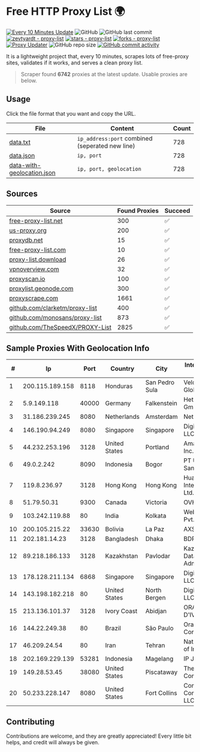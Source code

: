 
# Free HTTP Proxy List 🌍

[![Every 10 Minutes Update](https://github.com/mertguvencli/http-proxy-list/actions/workflows/main.yml/badge.svg?branch=main)](https://github.com/mertguvencli/http-proxy-list/actions/workflows/main.yml)
![GitHub](https://img.shields.io/github/license/mertguvencli/http-proxy-list)
![GitHub last commit](https://img.shields.io/github/last-commit/mertguvencli/http-proxy-list)
[![zevtyardt - proxy-list](https://img.shields.io/static/v1?label=zevtyardt&message=proxy-list&color=blue&logo=github)](https://github.com/zevtyardt/proxy-list "Go to GitHub repo")
[![stars - proxy-list](https://img.shields.io/github/stars/zevtyardt/proxy-list?style=social)](https://github.com/zevtyardt/proxy-list)
[![forks - proxy-list](https://img.shields.io/github/forks/zevtyardt/proxy-list?style=social)](https://github.com/zevtyardt/proxy-list)
[![Proxy Updater](https://github.com/zevtyardt/proxy-list/workflows/Proxy%20Updater/badge.svg)](https://github.com/zevtyardt/proxy-list/actions?query=workflow:"Proxy+Updater")
![GitHub repo size](https://img.shields.io/github/repo-size/zevtyardt/proxy-list)
[![GitHub commit activity](https://img.shields.io/github/commit-activity/m/zevtyardt/proxy-list?logo=commits)](https://github.com/zevtyardt/proxy-list/commits/main)

It is a lightweight project that, every 10 minutes, scrapes lots of free-proxy sites, validates if it works, and serves a clean proxy list.

> Scraper found **6742** proxies at the latest update. Usable proxies are below.

## Usage

Click the file format that you want and copy the URL.

|File|Content|Count|
|----|-------|-----|
|[data.txt](https://raw.githubusercontent.com/mertguvencli/http-proxy-list/main/proxy-list/data.txt)|`ip_address:port` combined (seperated new line)|728|
|[data.json](https://raw.githubusercontent.com/mertguvencli/http-proxy-list/main/proxy-list/data.json)|`ip, port`|728|
|[data-with-geolocation.json](https://raw.githubusercontent.com/mertguvencli/http-proxy-list/main/proxy-list/data-with-geolocation.json)|`ip, port, geolocation`|728|

## Sources

|Source|Found Proxies|Succeed|
|------|-------------|-------|
|[free-proxy-list.net](https://free-proxy-list.net)|300|✅|
|[us-proxy.org](https://www.us-proxy.org)|200|✅|
|[proxydb.net](http://proxydb.net)|15|✅|
|[free-proxy-list.com](https://free-proxy-list.com/?page=&port=&type%5B%5D=http&type%5B%5D=https&up_time=0&search=Search)|10|✅|
|[proxy-list.download](https://www.proxy-list.download/HTTP)|26|✅|
|[vpnoverview.com](https://vpnoverview.com/privacy/anonymous-browsing/free-proxy-servers)|32|✅|
|[proxyscan.io](https://www.proxyscan.io)|100|✅|
|[proxylist.geonode.com](https://proxylist.geonode.com/api/proxy-list?limit=300&page=1&sort_by=lastChecked&sort_type=desc&protocols=http,https)|300|✅|
|[proxyscrape.com](https://api.proxyscrape.com/v2/?request=displayproxies&protocol=http&timeout=10000&country=all&ssl=all&anonymity=all)|1661|✅|
|[github.com/clarketm/proxy-list](https://raw.githubusercontent.com/clarketm/proxy-list/master/proxy-list-raw.txt)|400|✅|
|[github.com/monosans/proxy-list](https://raw.githubusercontent.com/monosans/proxy-list/main/proxies/http.txt)|873|✅|
|[github.com/TheSpeedX/PROXY-List](https://raw.githubusercontent.com/TheSpeedX/PROXY-List/master/http.txt)|2825|✅|


## Sample Proxies With Geolocation Info

|#|Ip|Port|Country|City|Internet Service Provider|
|-|--|----|-------|----|-------------------------|
|1|200.115.189.158|8118|Honduras|San Pedro Sula|Velco Globalnetwork|
|2|5.9.149.118|40000|Germany|Falkenstein|Hetzner Online GmbH|
|3|31.186.239.245|8080|Netherlands|Amsterdam|NetSkope Inc|
|4|146.190.94.249|8080|Singapore|Singapore|DigitalOcean, LLC|
|5|44.232.253.196|3128|United States|Portland|Amazon.com, Inc.|
|6|49.0.2.242|8090|Indonesia|Bogor|PT Usaha Adi Sanggoro|
|7|119.8.236.97|3128|Hong Kong|Hong Kong|Huawei International Pte. Ltd.|
|8|51.79.50.31|9300|Canada|Victoria|OVH SAS|
|9|103.242.119.88|80|India|Kolkata|Web Werks India Pvt. Ltd.|
|10|200.105.215.22|33630|Bolivia|La Paz|AXS Bolivia S. A.|
|11|202.181.14.23|3128|Bangladesh|Dhaka|BDPEER|
|12|89.218.186.133|3128|Kazakhstan|Pavlodar|Kazakhtelecom Data Network Administration|
|13|178.128.211.134|6868|Singapore|Singapore|DigitalOcean, LLC|
|14|143.198.182.218|80|United States|North Bergen|DigitalOcean, LLC|
|15|213.136.101.37|3128|Ivory Coast|Abidjan|ORANGE COTE D'IVOIRE|
|16|144.22.249.38|80|Brazil|São Paulo|Oracle Corporation|
|17|46.209.24.54|80|Iran|Tehran|National Library of Iran|
|18|202.169.229.139|53281|Indonesia|Magelang|IP JMN Soho|
|19|149.28.53.45|38080|United States|Piscataway|The Constant Company|
|20|50.233.228.147|8080|United States|Fort Collins|Comcast Cable Communications, LLC|



## Contributing

Contributions are welcome, and they are greatly appreciated! Every
little bit helps, and credit will always be given.

